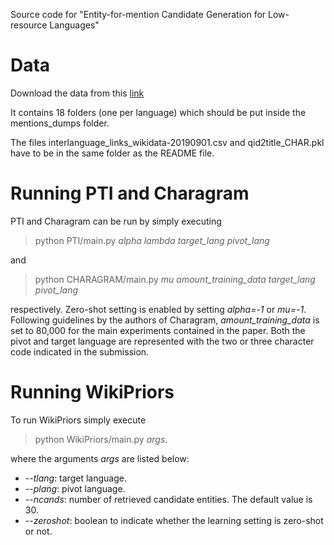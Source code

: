 Source code for "Entity-for-mention Candidate Generation for Low-resource Languages"

# Data

Download the data from this [link](https://doi.org/10.5281/zenodo.3953649)

It contains 18 folders (one per language) which should be put inside the mentions_dumps folder.

The files interlanguage_links_wikidata-20190901.csv and qid2title_CHAR.pkl have to be in the same folder as the README file.

# Running PTI and Charagram

PTI and Charagram can be run by simply executing 

> python PTI/main.py *alpha* *lambda* *target_lang* *pivot_lang*

and

> python CHARAGRAM/main.py *mu* *amount_training_data* *target_lang* *pivot_lang*

respectively. Zero-shot setting is enabled by setting *alpha=-1* or *mu=-1*. Following guidelines by the authors of Charagram, *amount_training_data* is set to 80,000 for the main experiments contained in the paper. Both the pivot and target language are represented with the two or three character code indicated in the submission.

# Running WikiPriors

To run WikiPriors simply execute

> python WikiPriors/main.py *args*.

where the arguments *args* are listed below:

- --*tlang*: target language.
- --*plang*: pivot language.
- --*ncands*: number of retrieved candidate entities. The default value is 30.
- --*zeroshot*: boolean to indicate whether the learning setting is zero-shot or not.
